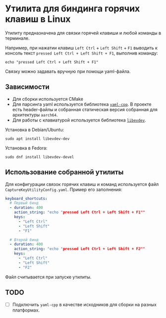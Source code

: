 # Утилита для биндинга горячих клавиш в Linux
Утилиту предназначена для связки горячей клавиши и любой команды в терминале.

Например, при нажатии клавиш `Left Ctrl` + `Left Shift` + `F1` выводить к консоль текст `pressed Left Ctrl + Left Shift + F1`, выполнив команду:

```shell
echo "pressed Left Ctrl + Left Shift + F1"
```

Связку можно задавать вручную при помощи yaml-файла.

## Зависимости
* Для сборки используется CMake
* Для парсинга yaml используется библиотека [`yaml-cpp`](https://github.com/jbeder/yaml-cpp). В проекте есть header-файлы и собранная статическая версия собранная для архитектуры `aarch64`.
* Для работы с клавиатурой используется библиотека [`libevdev`](https://www.freedesktop.org/software/libevdev/doc/latest/).

Установка в Debian/Ubuntu:
```shell
sudo apt install libevdev-dev
```

Установка в Fedora:
```shell
sudo dnf install libevdev-devel
```

## Использование собранной утилиты
Для конфигурации связок горячих клавиш и команд используется файл `CaptureKeyUtilityConfig.yaml`. Пример его заполнения:
```yaml
keyboard_shortcuts:
  # Первый бинд
  - duration: 400
    action_string: "echo "pressed Left Ctrl + Left Shift + F1""
    keys:
      - "Left Ctrl"
      - "Left Shift"
      - "F1"

  # Второй бинд
  - duration: 400
    action_string: "echo "pressed Left Ctrl + Left Shift + F2""
    keys:
      - "Left Ctrl"
      - "Left Shift"
      - "F2"
```
Файл считывается при запуске утилиты. 

## TODO
- [ ] Подключить `yaml-cpp` в качестве исходников для сборки на разных платформах.